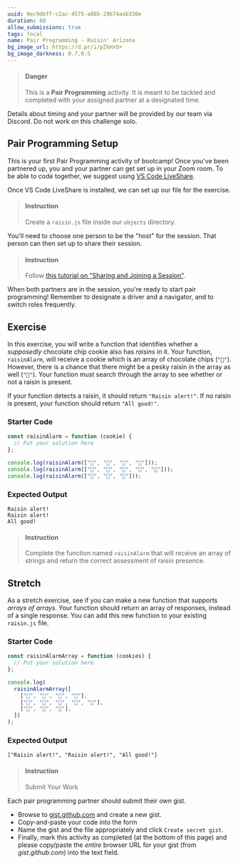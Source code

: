 ```yaml
---
uuid: 9ec9dbff-c2ac-4575-a08b-29b74aab330e
duration: 60
allow_submissions: true
tags: focal
name: Pair Programming - Raisin' Arizona
bg_image_url: https://d.pr/i/pZkHxO+
bg_image_darkness: 0.7,0.5
---
```


> #### Danger
>
> This is a **Pair Programming** activity. It is meant to be tackled and completed with your assigned partner at a designated time.

Details about timing and your partner will be provided by our team via Discord. Do not work on this challenge solo.

## Pair Programming Setup

This is your first Pair Programming activity of bootcamp! Once you've been partnered up, you and your partner can get set up in your Zoom room. To be able to code together, we suggest using [VS Code LiveShare](/6162fd0e-b648-4d9c-a679-2a7032bf1edd).

Once VS Code LiveShare is installed, we can set up our file for the exercise.

> #### Instruction
>
> Create a `raisin.js` file inside our `objects` directory.

You'll need to choose one person to be the "host" for the session. That person can then set up to share their session.

> #### Instruction
>
> Follow [this tutorial on "Sharing and Joining a Session"](https://scotch.io/tutorials/getting-started-with-live-coding-in-visual-studio-code-with-live-share#toc-sharing-and-joining-a-session).

When both partners are in the session, you're ready to start pair programming! Remember to designate a driver and a navigator, and to switch roles frequently.

## Exercise

In this exercise, you will write a function that identifies whether a _supposedly_ chocolate chip cookie also has _raisins_ in it. Your function, `raisinAlarm`, will receive a cookie which is an array of chocolate chips (`"🍫"`). However, there is a chance that there might be a pesky raisin in the array as well (`"🍇"`). Your function must search through the array to see whether or not a raisin is present.

If your function detects a raisin, it should return `"Raisin alert!"`. If no raisin is present, your function should return `"All good!"`.

### Starter Code

```javascript
const raisinAlarm = function (cookie) {
  // Put your solution here
};

console.log(raisinAlarm(["🍫", "🍫", "🍇", "🍫"]));
console.log(raisinAlarm(["🍫", "🍇", "🍫", "🍫", "🍇"]));
console.log(raisinAlarm(["🍫", "🍫", "🍫"]));
```

### Expected Output

```terminal
Raisin alert!
Raisin alert!
All good!
```

> #### Instruction
>
> Complete the function named `raisinAlarm` that will receive an array of strings and return the correct assessment of raisin presence.

## Stretch

As a stretch exercise, see if you can make a new function that supports _arrays of arrays_. Your function should return an array of responses, instead of a single response. You can add this new function to your existing `raisin.js` file.

### Starter Code

```javascript
const raisinAlarmArray = function (cookies) {
  // Put your solution here
};

console.log(
  raisinAlarmArray([
    ["🍫", "🍫", "🍇", "🍫"],
    ["🍫", "🍇", "🍫", "🍫", "🍇"],
    ["🍫", "🍫", "🍫"],
  ])
);
```

### Expected Output

```terminal
["Raisin alert!", "Raisin alert!", "All good!"]
```

> #### Instruction
>
> Submit Your Work

Each pair programming partner should submit their _own_ gist.

- Browse to [gist.github.com](https://gist.github.com/) and create a new gist.
- Copy-and-paste your code into the form
- Name the gist and the file appropriately and click `Create secret gist`.
- Finally, mark this activity as completed (at the bottom of this page) and please copy/paste the _entire_ browser URL for your gist (from _gist.github.com_) into the text field.
